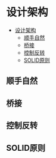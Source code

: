 # 设计架构

<!--ts-->
* [设计架构](#设计架构)
   * [顺手自然](#顺手自然)
   * [桥接](#桥接)
   * [控制反转](#控制反转)
   * [SOLID原则](#solid原则)

<!-- Created by https://github.com/ekalinin/github-markdown-toc -->
<!-- Added by: runner, at: Tue Oct 18 08:07:32 UTC 2022 -->

<!--te-->

## 顺手自然

## 桥接

## 控制反转

## SOLID原则

